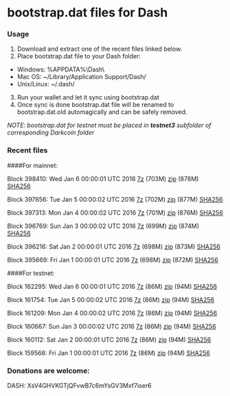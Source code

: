 # bootstrap.dat files for Dash

### Usage

1. Download and extract one of the recent files linked below.
2. Place bootstrap.dat file to your Dash folder:
 - Windows: %APPDATA%\Dash\
 - Mac OS: ~/Library/Application Support/Dash/
 - Unix/Linux: ~/.dash/
3. Run your wallet and let it sync using bootstrap.dat
4. Once sync is done bootstrap.dat file will be renamed to bootstrap.dat.old automagically and can be safely removed.

_NOTE: bootstrap.dat for testnet must be placed in **testnet3** subfolder of corresponding Darkcoin folder_

### Recent files

####For mainnet:

Block 398410: Wed Jan  6 00:00:01 UTC 2016 [7z](https://transfer.sh/wGpKu/bootstrap.dat.20160106.7z) (703M) [zip](https://transfer.sh/13fKNH/bootstrap.dat.20160106.zip) (878M) [SHA256](https://transfer.sh/x6Bll/sha256.txt)

Block 397856: Tue Jan  5 00:00:02 UTC 2016 [7z](https://transfer.sh/YhLrA/bootstrap.dat.20160105.7z) (702M) [zip](https://transfer.sh/BxP2F/bootstrap.dat.20160105.zip) (877M) [SHA256](https://transfer.sh/bjulR/sha256.txt)

Block 397313: Mon Jan  4 00:00:02 UTC 2016 [7z](https://transfer.sh/16BuGe/bootstrap.dat.20160104.7z) (701M) [zip](https://transfer.sh/TfqqT/bootstrap.dat.20160104.zip) (876M) [SHA256](https://transfer.sh/kj7DQ/sha256.txt)

Block 396769: Sun Jan  3 00:00:02 UTC 2016 [7z](https://transfer.sh/Z2naZ/bootstrap.dat.20160103.7z) (699M) [zip](https://transfer.sh/ZbCpQ/bootstrap.dat.20160103.zip) (874M) [SHA256](https://transfer.sh/KRZD4/sha256.txt)

Block 396216: Sat Jan  2 00:00:01 UTC 2016 [7z](https://transfer.sh/9SUsN/bootstrap.dat.20160102.7z) (698M) [zip](https://transfer.sh/LTzTn/bootstrap.dat.20160102.zip) (873M) [SHA256](https://transfer.sh/Q0ZfU/sha256.txt)

Block 395669: Fri Jan  1 00:00:01 UTC 2016 [7z](https://transfer.sh/xMpV8/bootstrap.dat.20160101.7z) (698M) [zip](https://transfer.sh/15iAOz/bootstrap.dat.20160101.zip) (872M) [SHA256](https://transfer.sh/1a3M36/sha256.txt)

####For testnet:

Block 162295: Wed Jan  6 00:00:01 UTC 2016 [7z](https://transfer.sh/kq5yn/bootstrap.dat.20160106.7z) (86M) [zip](https://transfer.sh/12Sn4o/bootstrap.dat.20160106.zip) (94M) [SHA256](https://transfer.sh/E83df/sha256.txt)

Block 161754: Tue Jan  5 00:00:02 UTC 2016 [7z](https://transfer.sh/xYOIe/bootstrap.dat.20160105.7z) (86M) [zip](https://transfer.sh/TXUwi/bootstrap.dat.20160105.zip) (94M) [SHA256](https://transfer.sh/qc1SE/sha256.txt)

Block 161209: Mon Jan  4 00:00:02 UTC 2016 [7z](https://transfer.sh/1furwr/bootstrap.dat.20160104.7z) (86M) [zip](https://transfer.sh/uYi7A/bootstrap.dat.20160104.zip) (94M) [SHA256](https://transfer.sh/hoDuS/sha256.txt)

Block 160667: Sun Jan  3 00:00:02 UTC 2016 [7z](https://transfer.sh/1fUFCg/bootstrap.dat.20160103.7z) (86M) [zip](https://transfer.sh/XlEjk/bootstrap.dat.20160103.zip) (94M) [SHA256](https://transfer.sh/183F33/sha256.txt)

Block 160112: Sat Jan  2 00:00:01 UTC 2016 [7z](https://transfer.sh/13Cnru/bootstrap.dat.20160102.7z) (86M) [zip](https://transfer.sh/r9ysi/bootstrap.dat.20160102.zip) (94M) [SHA256](https://transfer.sh/13ezby/sha256.txt)

Block 159566: Fri Jan  1 00:00:01 UTC 2016 [7z](https://transfer.sh/V3eJ6/bootstrap.dat.20160101.7z) (86M) [zip](https://transfer.sh/4pdPs/bootstrap.dat.20160101.zip) (94M) [SHA256](https://transfer.sh/j8flu/sha256.txt)

### Donations are welcome:

DASH: XsV4GHVKGTjQFvwB7c6mYsGV3Mxf7iser6
